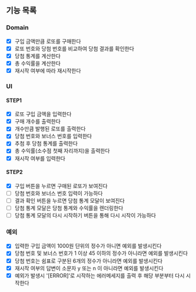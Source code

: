 ## 기능 목록

### Domain

- [x] 구입 금액만큼 로또를 구매한다
- [x] 로또 번호와 당첨 번호를 비교하여 당첨 결과를 확인한다
- [x] 당첨 통계를 계산한다
- [x] 총 수익률을 계산한다
- [x] 재시작 여부에 따라 재시작한다

### UI

#### STEP1

- [x] 로또 구입 금액을 입력한다
- [x] 구매 개수를 출력한다
- [x] 개수만큼 발행된 로또를 출력한다
- [x] 당첨 번호와 보너스 번호를 입력한다
- [x] 추첨 후 당첨 통계를 출력한다
- [x] 총 수익률(소수점 첫째 자리까지)을 출력한다
- [x] 재시작 여부를 입력한다

#### STEP2

- [x] 구입 버튼을 누르면 구매된 로또가 보여진다
- [ ] 당첨 번호와 보너스 번호 입력이 가능하다
- [ ] 결과 확인 버튼을 누르면 당첨 통계 모달이 보여진다
- [ ] 당첨 통계 모달은 당첨 통계와 수익률을 렌더링한다
- [ ] 당첨 통계 모달의 다시 시작하기 버튼을 통해 다시 시작이 가능하다

### 예외

- [x] 입력한 구입 금액이 1000원 단위의 정수가 아니면 예외를 발생시킨다
- [x] 당첨 번호 및 보너스 번호가 1 이상 45 이하의 정수가 아니라면 예외를 발생시킨다
- [x] 당첨 번호는 쉼표로 구분된 6개의 정수가 아니라면 예외를 발생시킨다
- [x] 재시작 여부의 답변이 소문자 y 또는 n 이 아니라면 예외를 발생시킨다
- [x] 예외가 발생시 '[ERROR]'로 시작하는 에러메세지를 출력 후 해당 부분부터 다시 시작한다

